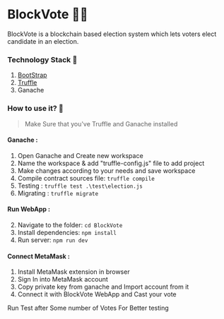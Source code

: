 # BlockVote 🤝🏻
BlockVote is a blockchain based election system which lets voters elect candidate in an election.

### Technology Stack 🎨
1. [BootStrap](https://getbootstrap.com/) 
2. [Truffle](https://www.trufflesuite.com/) 
3. Ganache 

### How to use it? 🎉

>Make Sure that you've Truffle and Ganache installed

#### Ganache :
1. Open Ganache and Create new workspace
2. Name the workspace & add "truffle-config.js" file to add project
3. Make changes according to your needs and save workspace
4. Compile contract sources file: `truffle compile`
5. Testing : `truffle test .\test\election.js`
6. Migrating : `truffle migrate`

#### Run WebApp :
2. Navigate to the folder: `cd BlockVote`
3. Install dependencies: `npm install`
4. Run server: `npm run dev`

#### Connect MetaMask :
1. Install MetaMask extension in browser
2. Sign In into MetaMask account
3. Copy private key from ganache and Import account from it
4. Connect it with BlockVote WebApp and Cast your vote

Run Test after Some number of Votes For Better testing